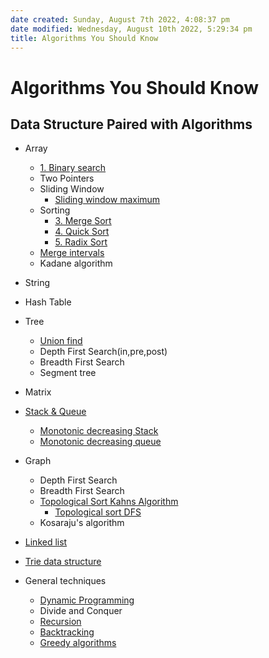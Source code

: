 ```yaml
---
date created: Sunday, August 7th 2022, 4:08:37 pm
date modified: Wednesday, August 10th 2022, 5:29:34 pm
title: Algorithms You Should Know
---
```


# Algorithms You Should Know

## Data Structure Paired with Algorithms

- Array
	- [1. Binary search](Algo/Fundamental%20Algorithms/Searching%20algos/1.%20Binary%20search.md)
	- Two Pointers
	- Sliding Window
		- [Sliding window maximum](Algo/Fundamental%20Algorithms/Linked%20List/Monotonic%20decreasing%20queue.md)
	- Sorting
		-  [3. Merge Sort](Algo/Fundamental%20Algorithms/Sorting%20algos/3.%20Merge%20Sort.md)
		- [4. Quick Sort](Algo/Fundamental%20Algorithms/Sorting%20algos/4.%20Quick%20Sort.md)
		- [5. Radix Sort](Algo/Fundamental%20Algorithms/Sorting%20algos/5.%20Radix%20Sort.md)
	- [Merge intervals](Algo/Fundamental%20Algorithms/Intervals/Merge%20intervals.md)
	- Kadane algorithm
- String
- Hash Table
- Tree
	- [Union find](Algo/Tree%20&%20Graph/Tree/Union%20find.md)
	- Depth First Search(in,pre,post)
	- Breadth First Search
	- Segment tree
- Matrix
- [Stack & Queue](Algo/Fundamental%20Algorithms/Linked%20List/Stack%20&%20Queue.md)
	- [Monotonic decreasing Stack](Algo/Fundamental%20Algorithms/Linked%20List/Monotonic%20decreasing%20Stack.md)
	- [Monotonic decreasing queue](Algo/Fundamental%20Algorithms/Linked%20List/Monotonic%20decreasing%20queue.md)
- Graph
	- Depth First Search
	- Breadth First Search
	- [Topological Sort Kahns Algorithm](Algo/Tree%20&%20Graph/Graph/Topological%20Sort%20Kahns%20Algorithm.md)
		- [Topological sort DFS](Algo/Tree%20&%20Graph/Graph/Topological%20sort%20DFS.md)
	- Kosaraju's algorithm
- [Linked list](Algo/Fundamental%20Algorithms/Linked%20List/Linked%20list.md)
- [Trie data structure](Algo/Tree%20&%20Graph/Tree/Trie%20data%20structure.md)

- General techniques
	- [Dynamic Programming](Dynamic%20Programming)
	- Divide and Conquer
	- [Recursion](Algo/Fundamental%20Algorithms/Recursion/Recursion.md)
	- [Backtracking](Algo/Fundamental%20Algorithms/Recursion/Backtracking.md)
	- [Greedy algorithms](Algo/Fundamental%20Algorithms/Greedy%20algorithms.md)
